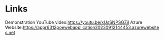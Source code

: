 # Links 
Demonstration YouTube video:https://youtu.be/xUsSNPSGZiI
Azure Website:https://appr6312poewebapplication20230912144453.azurewebsites.net